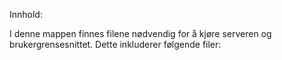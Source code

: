 Innhold: 

I denne mappen finnes filene nødvendig for å kjøre serveren og brukergrensesnittet. Dette inkluderer følgende filer: 
